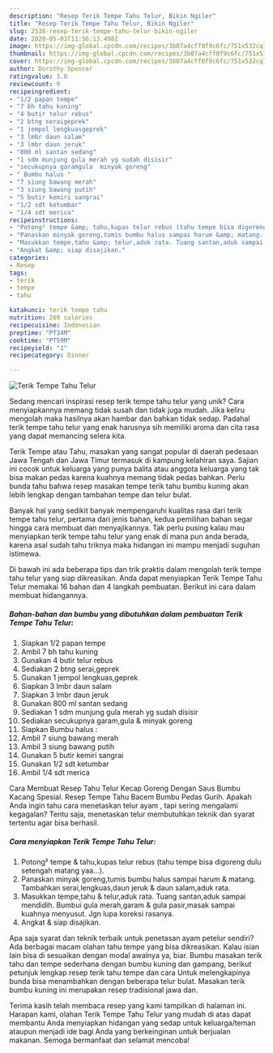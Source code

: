 ```yaml
---
description: "Resep Terik Tempe Tahu Telur, Bikin Ngiler"
title: "Resep Terik Tempe Tahu Telur, Bikin Ngiler"
slug: 2538-resep-terik-tempe-tahu-telur-bikin-ngiler
date: 2020-05-03T11:56:13.498Z
image: https://img-global.cpcdn.com/recipes/3b07a4cff0f9c6fc/751x532cq70/terik-tempe-tahu-telur-foto-resep-utama.jpg
thumbnail: https://img-global.cpcdn.com/recipes/3b07a4cff0f9c6fc/751x532cq70/terik-tempe-tahu-telur-foto-resep-utama.jpg
cover: https://img-global.cpcdn.com/recipes/3b07a4cff0f9c6fc/751x532cq70/terik-tempe-tahu-telur-foto-resep-utama.jpg
author: Dorothy Spencer
ratingvalue: 3.8
reviewcount: 9
recipeingredient:
- "1/2 papan tempe"
- "7 bh tahu kuning"
- "4 butir telur rebus"
- "2 btng seraigeprek"
- "1 jempol lengkuasgeprek"
- "3 lmbr daun salam"
- "3 lmbr daun jeruk"
- "800 ml santan sedang"
- "1 sdm munjung gula merah yg sudah disisir"
- "secukupnya garamgula  minyak goreng"
- " Bumbu halus "
- "7 siung bawang merah"
- "3 siung bawang putih"
- "5 butir kemiri sangrai"
- "1/2 sdt ketumbar"
- "1/4 sdt merica"
recipeinstructions:
- "Potong² tempe &amp; tahu,kupas telur rebus (tahu tempe bisa digoreng dulu setengah matang yaa...)."
- "Panaskan minyak goreng,tumis bumbu halus sampai harum &amp; matang. Tambahkan serai,lengkuas,daun jeruk &amp; daun salam,aduk rata."
- "Masukkan tempe,tahu &amp; telur,aduk rata. Tuang santan,aduk sampai mendidih. Bumbui gula merah,garam &amp; gula pasir,masak sampai kuahnya menyusut. Jgn lupa koreksi rasanya."
- "Angkat &amp; siap disajikan."
categories:
- Resep
tags:
- terik
- tempe
- tahu

katakunci: terik tempe tahu 
nutrition: 269 calories
recipecuisine: Indonesian
preptime: "PT34M"
cooktime: "PT59M"
recipeyield: "1"
recipecategory: Dinner

---
```



![Terik Tempe Tahu Telur](https://img-global.cpcdn.com/recipes/3b07a4cff0f9c6fc/751x532cq70/terik-tempe-tahu-telur-foto-resep-utama.jpg)

Sedang mencari inspirasi resep terik tempe tahu telur yang unik? Cara menyiapkannya memang tidak susah dan tidak juga mudah. Jika keliru mengolah maka hasilnya akan hambar dan bahkan tidak sedap. Padahal terik tempe tahu telur yang enak harusnya sih memiliki aroma dan cita rasa yang dapat memancing selera kita.

Terik Tempe atau Tahu, masakan yang sangat popular di daerah pedesaan Jawa Tengah dan Jawa Timur termasuk di kampung kelahiran saya. Sajian ini cocok untuk keluarga yang punya balita atau anggota keluarga yang tak bisa makan pedas karena kuahnya memang tidak pedas bahkan. Perlu bunda tahu bahwa resep masakan tempe terik tahu bumbu kuning akan lebih lengkap dengan tambahan tempe dan telur bulat.

Banyak hal yang sedikit banyak mempengaruhi kualitas rasa dari terik tempe tahu telur, pertama dari jenis bahan, kedua pemilihan bahan segar hingga cara membuat dan menyajikannya. Tak perlu pusing kalau mau menyiapkan terik tempe tahu telur yang enak di mana pun anda berada, karena asal sudah tahu triknya maka hidangan ini mampu menjadi suguhan istimewa.


Di bawah ini ada beberapa tips dan trik praktis dalam mengolah terik tempe tahu telur yang siap dikreasikan. Anda dapat menyiapkan Terik Tempe Tahu Telur memakai 16 bahan dan 4 langkah pembuatan. Berikut ini cara dalam membuat hidangannya.

<!--inarticleads1-->

##### Bahan-bahan dan bumbu yang dibutuhkan dalam pembuatan Terik Tempe Tahu Telur:

1. Siapkan 1/2 papan tempe
1. Ambil 7 bh tahu kuning
1. Gunakan 4 butir telur rebus
1. Sediakan 2 btng serai,geprek
1. Gunakan 1 jempol lengkuas,geprek
1. Siapkan 3 lmbr daun salam
1. Siapkan 3 lmbr daun jeruk
1. Gunakan 800 ml santan sedang
1. Sediakan 1 sdm munjung gula merah yg sudah disisir
1. Sediakan secukupnya garam,gula &amp; minyak goreng
1. Siapkan  Bumbu halus :
1. Ambil 7 siung bawang merah
1. Ambil 3 siung bawang putih
1. Gunakan 5 butir kemiri sangrai
1. Gunakan 1/2 sdt ketumbar
1. Ambil 1/4 sdt merica


Cara Membuat Resep Tahu Telur Kecap Goreng Dengan Saus Bumbu Kacang Spesial. Resep Tempe Tahu Bacem Bumbu Pedas Gurih. Apakah Anda ingin tahu cara menetaskan telur ayam , tapi sering mengalami kegagalan? Tentu saja, menetaskan telur membutuhkan teknik dan syarat tertentu agar bisa berhasil. 

<!--inarticleads2-->

##### Cara menyiapkan Terik Tempe Tahu Telur:

1. Potong² tempe &amp; tahu,kupas telur rebus (tahu tempe bisa digoreng dulu setengah matang yaa...).
1. Panaskan minyak goreng,tumis bumbu halus sampai harum &amp; matang. Tambahkan serai,lengkuas,daun jeruk &amp; daun salam,aduk rata.
1. Masukkan tempe,tahu &amp; telur,aduk rata. Tuang santan,aduk sampai mendidih. Bumbui gula merah,garam &amp; gula pasir,masak sampai kuahnya menyusut. Jgn lupa koreksi rasanya.
1. Angkat &amp; siap disajikan.


Apa saja syarat dan teknik terbaik untuk penetasan ayam petelur sendiri? Ada berbagai macam olahan tahu tempe yang bisa dikreasikan. Kalau isian lain bisa di sesuaikan dengan modal awalnya ya, biar. Bumbu masakan terik tahu dan tempe sederhana dengan bumbu kuning dan gampang, berikut petunjuk lengkap resep terik tahu tempe dan cara Untuk melengkapinya bunda bisa menambahkan dengan beberapa telur bulat. Masakan terik bumbu kuning ini merupakan resep tradisional jawa dan. 

Terima kasih telah membaca resep yang kami tampilkan di halaman ini. Harapan kami, olahan Terik Tempe Tahu Telur yang mudah di atas dapat membantu Anda menyiapkan hidangan yang sedap untuk keluarga/teman ataupun menjadi ide bagi Anda yang berkeinginan untuk berjualan makanan. Semoga bermanfaat dan selamat mencoba!
